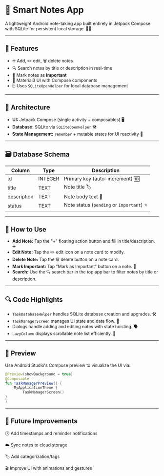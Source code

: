 # 📝 Smart Notes App

A lightweight Android note-taking app built entirely in Jetpack Compose with SQLite for persistent local storage. 💾✨

---

## 🚀 Features

- ➕ Add, ✏️ edit, 🗑️ delete notes  
- 🔍 Search notes by title or description in real-time  
- 🌟 Mark notes as **Important**  
- 🎨 Material3 UI with Compose components  
- 🗄️ Uses `SQLiteOpenHelper` for local database management  

---

## 🧱 Architecture

- **UI:** Jetpack Compose (single activity + composables) 🖥️  
- **Database:** SQLite via `SQLiteOpenHelper` 🛠️  
- **State Management:** `remember` + mutable states for UI reactivity 🔄  

---

## 🗃️ Database Schema

| Column      | Type    | Description               |
| ----------- | ------- | ------------------------- |
| id          | INTEGER | Primary key (auto-increment) 🆔 |
| title       | TEXT    | Note title 🏷️            |
| description | TEXT    | Note body text 📝         |
| status      | TEXT    | Note status (`pending` or `Important`) ⭐ |

---

## 🧭 How to Use

- **Add Note:** Tap the "+" floating action button and fill in title/description. ➕  
- **Edit Note:** Tap the ✏️ edit icon on a note card to modify.  
- **Delete Note:** Tap the 🗑️ delete button on a note card.  
- **Mark Important:** Tap "Mark as Important" button on a note. 🌟  
- **Search:** Use the 🔍 search bar in the top app bar to filter notes by title or description.

---

## 🔍 Code Highlights

- `TaskDatabaseHelper` handles SQLite database creation and upgrades. 🛠️  
- `TaskManagerScreen` manages UI state and data flow. 🔄  
- Dialogs handle adding and editing notes with state hoisting. 🗣️  
- `LazyColumn` displays scrollable note list efficiently. 📃  

---

## 👀 Preview

Use Android Studio's Compose preview to visualize the UI via:

```kotlin
@Preview(showBackground = true)
@Composable
fun TaskManagerPreview() {
    MyApplicationTheme {
        TaskManagerScreen()
}
}
```
---

## 🔮 Future Improvements
🕒 Add timestamps and reminder notifications

☁️ Sync notes to cloud storage

🏷️ Add categorization/tags

🎬 Improve UI with animations and gestures

